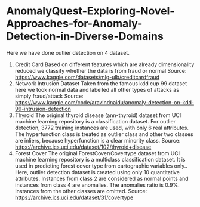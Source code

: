 # AnomalyQuest-Exploring-Novel-Approaches-for-Anomaly-Detection-in-Diverse-Domains
Here we have done outlier detection on 4 dataset.
1. Credit Card
   Based on different features which are already dimensionality reduced we classify whether the data is from fraud or normal
   Source: https://www.kaggle.com/datasets/mlg-ulb/creditcardfraud
2. Network Intrusion Dataset
   Taken from the famous kdd cup 99 dataset here we took normal data and labelled all other types of attacks as simply fraud/attack
   Source: https://www.kaggle.com/code/aravindnaidu/anomaly-detection-on-kdd-99-intrusion-detection
3. Thyroid
   The original thyroid disease (ann-thyroid) dataset from UCI machine learning repository is a classification dataset. For outlier detection, 3772 training instances are used, with only 6 real attributes. The hyperfunction class is treated as outlier class and other two classes are inliers, because hyperfunction is a clear minority class.
   Source: https://archive.ics.uci.edu/dataset/102/thyroid+disease
4. Forest Cover
   The original ForestCover/Covertype dataset from UCI machine learning repository is a multiclass classification dataset. It is used in predicting forest cover type from cartographic variables only.. Here, outlier detection dataset is created using only 10 quantitative attributes. Instances from class 2 are considered as normal points and instances from class 4 are anomalies. The anomalies ratio is 0.9%. Instances from the other classes are omitted.
   Source: https://archive.ics.uci.edu/dataset/31/covertype

    
